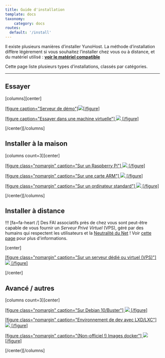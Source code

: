 ```yaml
---
title: Guide d'installation
template: docs
taxonomy:
    category: docs
routes:
  default: '/install'
---
```


Il existe plusieurs manières d’installer YunoHost. La méthode d’installation diffère légèrement si vous souhaitez l’installer chez vous ou à distance, et du matériel utilisé : **[voir le matériel compatible](/hardware)**

Cette page liste plusieurs types d’installations, classés par catégories.

---

## Essayer

[columns][center]

[[figure caption="Serveur de démo"]![](image://logo.png?resize=150&class=inline)[/figure]](/try)

[[figure caption="Essayer dans une machine virtuelle"]
![](image://virtualbox.png?resize=150&class=inline)
[/figure]](/install_on_virtualbox)

[/center][/columns]

## Installer à la maison

[columns count=3][center]

[[figure class="nomargin" caption="Sur un Raspberry Pi"]
![](image://raspberrypi.jpg?resize=150,150)
[/figure]](/install_on_raspberry)
  
[[figure class="nomargin" caption="Sur une carte ARM"]
![](image://olinuxino.jpg?resize=150,150)
[/figure]](/install_on_arm_board)
  
[[figure class="nomargin" caption="Sur un ordinateur standard"]
![](image://computer.png?resize=150,150)
[/figure]](/install_iso)

[/center][/columns]

## Installer à distance

!!! [fa=fa-heart /] Des FAI associatifs près de chez vous sont peut-être capable de vous fournir un *Serveur Privé Virtuel* (VPS), géré par des humains qui respectent les utilisateurs et la [Neutralité du Net](https://fr.wikipedia.org/wiki/Neutralit%C3%A9_du_r%C3%A9seau) ! Voir [cette page](https://db.ffdn.org/) pour plus d'informations.

[center]

[[figure class="nomargin" caption="Sur un serveur dédié ou virtuel (VPS)"]
![](image://vps.png?resize=150,150)
[/figure]](/install_on_vps)

[/center]

## Avancé / autres

[columns count=3][center]

[[figure class="nomargin" caption="Sur Debian 10/Buster"]
![](image://debian-logo.png?resize=150,150)
[/figure]](/install_on_debian)

[[figure class="nomargin" caption="Environnement de dev avec LXD/LXC"]
![](image://lxc.png?resize=150,150)
[/figure]](/dev)

[[figure class="nomargin" caption="(Non-officiel !) Images docker"]
![](image://docker.png?resize=150,150)
[/figure]](/docker)

[/center][/columns]
